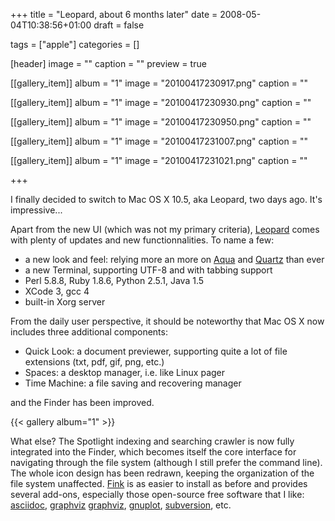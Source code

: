 +++
title = "Leopard, about 6 months later"
date = 2008-05-04T10:38:56+01:00
draft = false

tags = ["apple"]
categories = []

[header]
image = ""
caption = ""
preview = true

[[gallery_item]]
album = "1"
image = "20100417230917.png"
caption = ""

[[gallery_item]]
album = "1"
image = "20100417230930.png"
caption = ""

[[gallery_item]]
album = "1"
image = "20100417230950.png"
caption = ""

[[gallery_item]]
album = "1"
image = "20100417231007.png"
caption = ""

[[gallery_item]]
album = "1"
image = "20100417231021.png"
caption = ""

+++

I finally decided to switch to Mac OS X 10.5, aka Leopard, two days ago. It's impressive...

Apart from the new UI (which was not my primary criteria), [Leopard](http://www.apple.com/fr/macosx/features/) comes with plenty of updates and new functionnalities. To name a few:

- a new look and feel: relying more an more on [Aqua][Aqua] and [Quartz][Quartz] than ever
- a new Terminal, supporting UTF-8 and with tabbing support
- Perl 5.8.8, Ruby 1.8.6, Python 2.5.1, Java 1.5
- XCode 3, gcc 4
- built-in Xorg server

From the daily user perspective, it should be noteworthy that Mac OS X now includes three additional components:

- Quick Look: a document previewer, supporting quite a lot of file extensions (txt, pdf, gif, png, etc.)
- Spaces: a desktop manager, i.e. like Linux pager
- Time Machine: a file saving and recovering manager

and the Finder has been improved.

{{< gallery album="1" >}}

What else? The Spotlight indexing and searching crawler is now fully integrated into the Finder, which becomes itself the core interface for navigating through the file system (although I still prefer the command line). The whole icon design has been redrawn, keeping the organization of the file system unaffected. [Fink][Fink] is as easier to install as before and provides several add-ons, especially those open-source free software that I like: [asciidoc][asciidoc], [graphviz] [graphviz], [gnuplot][gnuplot], [subversion][subversion], etc.


[Aqua]: http://developer.apple.com/documentation/UserExperience/Conceptual/OSXHIGuidelines/XHIGIntro/chapter_1_section_1.html
[Quartz]: http://developer.apple.com/graphicsimaging/quartz/
[Fink]: http://www.finkproject.org/
[asciidoc]: http://www.methods.co.nz/asciidoc/
[graphviz]: http://www.graphviz.org/
[gnuplot]: http://www.gnuplot.info/
[subversion]: http://subversion.tigris.org/
